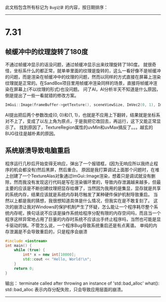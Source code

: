 此文档包含所有标记为 `Bug记录` 的内容，按日期排序：

---

# 7.31

## 帧缓冲中的纹理旋转了180度
不通过帧缓冲显示的话没问题，通过帧缓冲显示出来纹理旋转了180度。
就很奇怪，坐标系什么的都正常，就单单里面的纹理是旋转的，这么一看好像不是帧缓冲的问题，而是渲染在帧缓冲中的纹理的问题，然而以同样的方式直接在屏幕上渲染纹理就是正常的。在SandBox项目里用帧缓冲渲染同样的场景，直接将帧缓冲渲染在屏幕上(不以纹理的形式)也没问题。
问了AI，AI分析半天不知道是什么原因，倒是提出了一些一看就错的修改方案。
``````C++
ImGui::Image(frameBuffer->getTexture(), sceneViewSize, ImVec2(0, 1), ImVec2(1, 0));
``````
AI提出把后两个参数改成{0, 0}和{1, 1}，也就是不应用上下翻转，结果就是坐标系对不上了，变成了以左上角为原点，于是我把它改回去，再运行，这下又能正常显示了。
找到原因了，TextureRegion属性的uvMin和uvMax搞反了。。。越玄的BUG往往是越朴素的原因。
## 系统崩溃导致电脑重启
程序运行几秒后开始变得无响应，弹出了一个报错框，(因为无响应所以我终止程序的机会都没有)然后黑屏，然后重合。
原因是我打算调试上面那个问题时，在堆上创建了一个TextureAlas对象通过ImGui::Image渲染，想着只是调试就没有删除，然而我没有发现这行代码是写在渲染循环里的，导致内存泄漏越来越多，但最主要的应该是不断创建纹理把显存给爆了，当然因为我用的是集显，显存就是共享的系统内存，结果应该就是系统内存耗尽触发了某种硬件保护机制导致重启。
当然以上都是我的猜想，我很想知道具体是什么情况，但我实在是不敢复刻了。
这次的崩溃让我对Windows的保护机制产生了怀疑，怎么能让一个程序耗尽整个系统内存呢，换句话说不应该是操作系统给程序分配有限的内存空间吗，而且当一个程序这样异常地占用了巨量的内存时系统不应该出手终止程序吗，当然也可能是显卡驱动的锅。不管怎么说，一个程序Bug导致系统重启还是有点离谱。
单纯的内存泄漏是不会导致重启的，只是程序会崩溃
``````C++
#include <iostream>
int main() {
    while (true) {
        int* x = new int[10000];
        std::cout << "Hello, World!\n";
    }
    return 0;
}
``````
输出：
terminate called after throwing an instance of 'std::bad_alloc'
  what():  std::bad_alloc
表示内存分配失败，只会导致应用层面的崩溃。

---